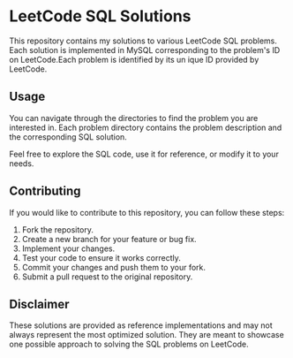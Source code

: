 # LeetCode SQL Solutions

This repository contains my solutions to various LeetCode SQL problems. Each solution is implemented in MySQL corresponding to the problem's ID on LeetCode.Each problem is identified by its un ique ID provided by LeetCode.

## Usage

You can navigate through the directories to find the problem you are interested in. Each problem directory contains the problem description and the corresponding SQL solution.

Feel free to explore the SQL code, use it for reference, or modify it to your needs.

## Contributing

If you would like to contribute to this repository, you can follow these steps:

1. Fork the repository.
2. Create a new branch for your feature or bug fix.
3. Implement your changes.
4. Test your code to ensure it works correctly.
5. Commit your changes and push them to your fork.
6. Submit a pull request to the original repository.

## Disclaimer

These solutions are provided as reference implementations and may not always represent the most optimized solution. They are meant to showcase one possible approach to solving the SQL problems on LeetCode.


